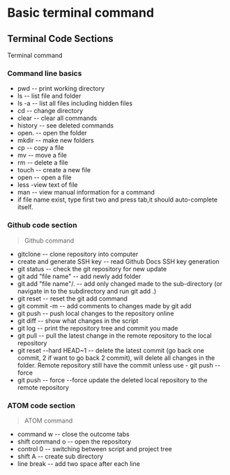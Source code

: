 # Basic terminal command

## Terminal Code Sections
Terminal command

### Command line basics  
- pwd -- print working directory  
- ls -- list file and folder  
- ls -a -- list all files including hidden files  
- cd -- change directory  
- clear -- clear all commands  
- history -- see deleted commands  
- open. -- open the folder  
- mkdir -- make new folders  
- cp -- copy a file  
- mv -- move a file  
- rm -- delete a file  
- touch -- create a new file  
- open -- open a file  
- less -view text of file  
- man -- view manual information for a command  
- if file name exist, type first two and press tab,it should auto-complete itself.  

### Github code section
> Github command

- gitclone -- clone repository into computer  
- create and generate SSH key -- read Github Docs SSH key generation  
- git status -- check the git repository for new update    
- git add "file name" -- add newly add folder    
- git add "file name"/. -- add only changed made to the sub-directory (or navigate in to the subdirectory and run git add .)    
- git reset -- reset the git add command    
- git commit -m -- add comments to changes made by git add  
- git push -- push local changes to the repository online  
- git diff -- show what changes in the script  
- git log -- print the repository tree and commit you made  
- git pull -- pull the latest change in the remote repository to the local repository  
- git reset --hard HEAD~1 -- delete the latest commit (go back one commit, 2 if want to go back 2 commit), will delete all changes in the folder. Remote repository still have the commit unless use - git push -- force  
- git push -- force --force update the deleted local repository to the remote repository  

### ATOM code section
> ATOM command
  
- command w -- close the outcome tabs  
- shift command o -- open the repository  
- control 0 -- switching between script and project tree  
- shift A -- create sub directory  
- line break -- add two space after each line     
